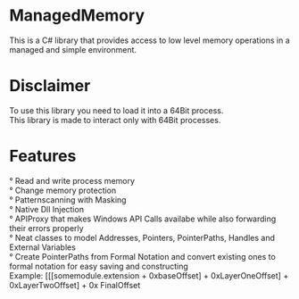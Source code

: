 # ManagedMemory
This is a C# library that provides access to low level memory operations in a managed and simple environment.

# Disclaimer
To use this library you need to load it into a 64Bit process. <br>
This library is made to interact only with 64Bit processes. <br>

# Features
° Read and write process memory <br>
° Change memory protection <br>
° Patternscanning with Masking <br>
° Native Dll Injection <br>
° APIProxy that makes Windows API Calls availabe while also forwarding their errors properly <br>
° Neat classes to model Addresses, Pointers, PointerPaths, Handles and External Variables <br>
° Create PointerPaths from Formal Notation and convert existing ones to formal notation for easy saving and constructing <br>
Example: [[[somemodule.extension + 0xbaseOffset] + 0xLayerOneOffset] + 0xLayerTwoOffset] + 0x FinalOffset <br>
